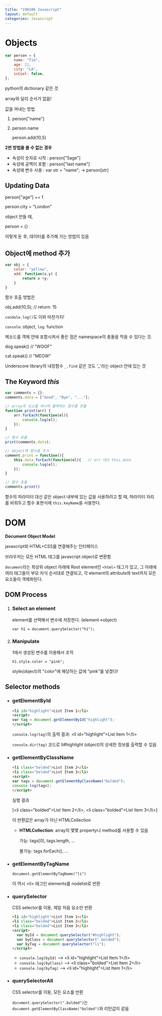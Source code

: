 ```yaml
---
title: "190106 Javascript"
layout: default
categories: Javascript
---
```


# Objects

```js
var person = {
	name: "Tim",
	age: 21,
	city: "LA",
    isCool: false,
};
```

python의 dictionary 같은 것

array와 달리 순서가 없음!

값을 꺼내는 방법

1. person["name"]

2. person.name

   person.add(10,5)

**2번 방법을 쓸 수 없는 경우**

   * 속성이 숫자로 시작 : person["5age"]
   * 속성에 공백이 포함 : person["last name"]
   * 속성에 변수 사용 : var str = "name"; -> person[str]



## Updating Data

person["age"] += 1

person.city = "London"



object 만들 때,

person = {}

이렇게 둔 후, 데이터를 추가해 가는 방법이 있음



## Object에 method 추가

```js
var obj = {
	color: "yellow",
	add: function(x,y) {
        return x +y;
	}
}
```

함수 호출 방법은

obj.add(10,5);	 // return: 15

`condole.log()`도 이와 마찬가지!

`console`: object, `log`: function

메소드를 객체 안에 포함시켜서 좋은 점은 namespace의 충돌을 막을 수 있다는 것.

dog.speak()	// "WOOF"

cat.speak()	// "MEOW"

Underscore library의 내장함수 `_.find` 같은 것도 '_'라는 object 안에 있는 것



## The Keyword *this*

```js
var comments = {};
comments.data = ["Good", "Bye", "..."];

// array의 요소를 하나씩 출력하는 함수를 만듦
function print(arr) {
    arr.forEach(function(el){
    	console.log(el);
    });
}

// 함수 호출
print(comments.data);

```



```js
// object에 함수를 추가
comment.print = function(){
    this.data.forEach(function(el){	  // arr 대신 this.data
        console.log(el);
    });
}

// 함수 호출
comments.print()
```



함수의 파라미터 대신 같은 object 내부에 있는 값을 사용하려고 할 때, 파라미터 자리를 비워두고 함수 표현식에 `this.keyName`을 사용한다.



# DOM

**Document Object Model**

javascript와 HTML+CSS를 연결해주는 인터페이스

브라우저는 모든 HTML 태그를 javascript object로 변환함

`document`라는 최상위 object 아래에 Root element인 `<html>` 태그가 있고, 그 아래에 여러 태그들이 부모 자식 순서대로 연결되고, 각 element의 attribute와 text까지 모든 요소들이 객체화된다.



## DOM Process

1. ### Select an element

   element를 선택해서 변수에 저장한다. (element->object)

   `var h1 = document.querySelector("h1");`

2. ### Manipulate

   1에서 생성된 변수를 이용해서 조작

   `h1.style.color = "pink";`

   style(object)의 "color"에 해당하는 값에 "pink"를 넣겠다!



## Selector methods

* ### getElementById

  ```html
  <li id="highlight">List Item 1</li>
  <script>
  var tag = document.getElementById("highlight");
  </script>
  ```
  
  `console.log(tag)`의 출력 결과: \<li id="highlight">List Item 1\</li>

  `console.dir(tag)` 코드로 li#highlight (object)의 상세한 정보를 출력할 수 있음



* ### getElementByClassName

  ```html
  <li class="bolded">List Item 2</li>
  <li class="bolded">List Item 3</li>
  <script>
  var tags = document.getElementByClassName("bolded");
  console.log(tags);
  </script>
  ```

  실행 결과

  [\<li class="bolded">List Item 2\</li>, \<li class="bolded">List Item 3\</li>]

  이 반환값은 array가 아닌 HTMLCollection

  * **HTMLCollection**: array의 몇몇 property나 method를 사용할 수 있음

    가능: tags[0], tags.length, ...

    불가능: tags.forEach(), ...



* ### getElementByTagName

  `document.getElementByTagName("li")`

  이 역시 \<li> 태그인 elements를 nodelist로 반환



* ### querySelector

  CSS selector를 이용, 제일 처음 요소만 반환

    ```html
  <li id="highlight">List Item 1</li>
  <li class="bolded">List Item 2</li>
  <li class="bolded">List Item 3</li>
  <script>
      var byId = document.querySelector("#highlight");
      var byClass = document.querySelector(".bolded");
      var byTag = document.querySelector("li");
  </script>
    ```

  * `console.log(byId)` --> \<li id="highlight">List Item 1\</li>
  * `console.log(byClass)` --> \<li class="bolded">List Item 2\</li>
  * `console.log(byTag)` --> \<li id="highlight">List Item 1\</li>



* ### querySelectorAll

  CSS selector를 이용, 모든 요소를 반환

  `document.querySelector(".bolded")`는 `document.getElementByClassName("bolded")`와 리턴값이 같음



